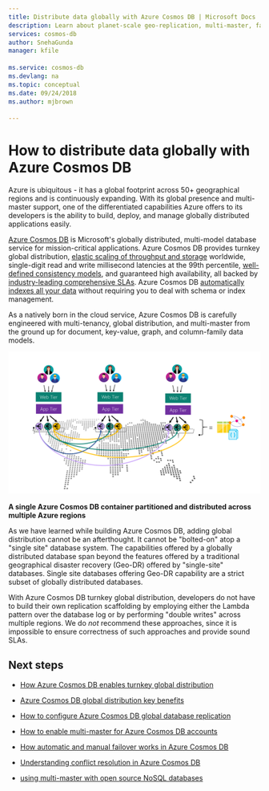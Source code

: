 ```yaml
---
title: Distribute data globally with Azure Cosmos DB | Microsoft Docs
description: Learn about planet-scale geo-replication, multi-master, failover, and data recovery using global databases from Azure Cosmos DB, a globally distributed, multi-model database service.
services: cosmos-db
author: SnehaGunda
manager: kfile

ms.service: cosmos-db
ms.devlang: na
ms.topic: conceptual
ms.date: 09/24/2018
ms.author: mjbrown

---
```

# How to distribute data globally with Azure Cosmos DB

Azure is ubiquitous - it has a global footprint across 50+ geographical regions and is continuously expanding. With its global presence and multi-master support, one of the differentiated capabilities Azure offers to its developers is the ability to build, deploy, and manage globally distributed applications easily.

[Azure Cosmos DB](../cosmos-db/introduction.md) is Microsoft's globally distributed, multi-model database service for mission-critical applications. Azure Cosmos DB provides turnkey global distribution, [elastic scaling of throughput and storage](../cosmos-db/partition-data.md) worldwide, single-digit read and write millisecond latencies at the 99th percentile, [well-defined consistency models](consistency-levels.md), and guaranteed high availability, all backed by [industry-leading comprehensive SLAs](https://azure.microsoft.com/support/legal/sla/cosmos-db/). Azure Cosmos DB [automatically indexes all your data](http://www.vldb.org/pvldb/vol8/p1668-shukla.pdf) without requiring you to deal with schema or index management.

As a natively born in the cloud service, Azure Cosmos DB is carefully engineered with multi-tenancy, global distribution, and multi-master from the ground up for document, key-value, graph, and column-family data models.

![Azure Cosmos DB container partitioned and distributed across three regions](./media/distribute-data-globally/global-apps.png)

**A single Azure Cosmos DB container partitioned and distributed across multiple Azure regions**

As we have learned while building Azure Cosmos DB, adding global distribution cannot be an afterthought. It cannot be "bolted-on" atop a "single site" database system. The capabilities offered by a globally distributed database span beyond the features offered by a traditional geographical disaster recovery (Geo-DR) offered by "single-site" databases. Single site databases offering Geo-DR capability are a strict subset of globally distributed databases.

With Azure Cosmos DB turnkey global distribution, developers do not have to build their own replication scaffolding by employing either the Lambda pattern over the database log or by performing "double writes" across multiple regions. We do *not* recommend these approaches, since it is impossible to ensure correctness of such approaches and provide sound SLAs.

## <a id="Next Steps"></a>Next steps

* [How Azure Cosmos DB enables turnkey global distribution](distribute-data-globally-turnkey.md)

* [Azure Cosmos DB global distribution key benefits](distribute-data-globally-benefits.md)

* [How to configure Azure Cosmos DB global database replication](tutorial-global-distribution-sql-api.md)

* [How to enable multi-master for Azure Cosmos DB accounts](enable-multi-master.md)

* [How automatic and manual failover works in Azure Cosmos DB](regional-failover.md)

* [Understanding conflict resolution in Azure Cosmos DB](multi-master-conflict-resolution.md)

* [using multi-master with open source NoSQL databases](multi-master-oss-nosql.md)
